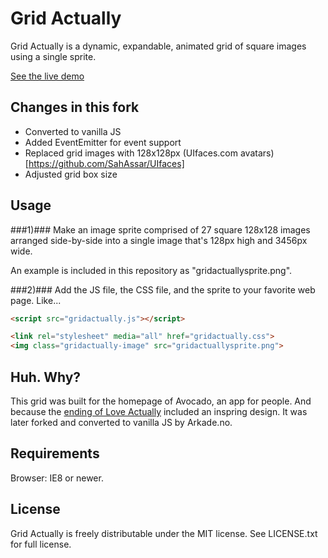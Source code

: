 # Grid Actually

Grid Actually is a dynamic, expandable, animated grid of square images using a single sprite.

[See the live demo](http://arkadeno.github.io/GridActually-vanilla/gridactuallytest.html)

## Changes in this fork
- Converted to vanilla JS
- Added EventEmitter for event support
- Replaced grid images with 128x128px (UIfaces.com avatars)[https://github.com/SahAssar/UIfaces]
- Adjusted grid box size

## Usage
###1)###
Make an image sprite comprised of 27 square 128x128 images arranged side-by-side into a single image that's 128px high and 3456px wide.

An example is included in this repository as "gridactuallysprite.png".

###2)###
Add the JS file, the CSS file, and the sprite to your favorite web page. Like...

```html
<script src="gridactually.js"></script>

<link rel="stylesheet" media="all" href="gridactually.css">
<img class="gridactually-image" src="gridactuallysprite.png">
```
## Huh. Why?
This grid was built for the homepage of Avocado, an app for people. And because the [ending of Love Actually](http://www.youtube.com/watch?v=iEQPXDGRaEk&t=2m37s) included an inspring design.
It was later forked and converted to vanilla JS by Arkade.no.

## Requirements
Browser: IE8 or newer.

## License
Grid Actually is freely distributable under the MIT license. See LICENSE.txt for full license.

